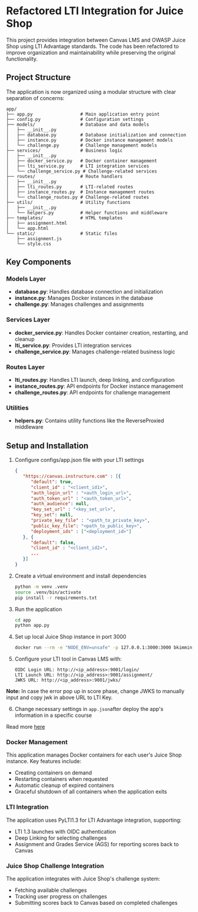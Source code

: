 # Refactored LTI Integration for Juice Shop

This project provides integration between Canvas LMS and OWASP Juice Shop using LTI Advantage standards. 
The code has been refactored to improve organization and maintainability while preserving the original functionality.

## Project Structure

The application is now organized using a modular structure with clear separation of concerns:

```
app/
├── app.py                  # Main application entry point
├── config.py               # Configuration settings
├── models/                 # Database and data models
│   ├── __init__.py
│   ├── database.py         # Database initialization and connection
│   ├── instance.py         # Docker instance management models
│   └── challenge.py        # Challenge management models
├── services/               # Business logic
│   ├── __init__.py
│   ├── docker_service.py   # Docker container management
│   ├── lti_service.py      # LTI integration services
│   └── challenge_service.py # Challenge-related services
├── routes/                 # Route handlers
│   ├── __init__.py
│   ├── lti_routes.py       # LTI-related routes
│   ├── instance_routes.py  # Instance management routes
│   └── challenge_routes.py # Challenge-related routes
├── utils/                  # Utility functions
│   ├── __init__.py
│   └── helpers.py          # Helper functions and middleware
├── templates/              # HTML templates
│   ├── assignment.html
│   └── app.html
└── static/                 # Static files
    ├── assignment.js
    └── style.css
```

## Key Components

### Models Layer

- **database.py**: Handles database connection and initialization
- **instance.py**: Manages Docker instances in the database
- **challenge.py**: Manages challenges and assignments

### Services Layer

- **docker_service.py**: Handles Docker container creation, restarting, and cleanup
- **lti_service.py**: Provides LTI integration services
- **challenge_service.py**: Manages challenge-related business logic

### Routes Layer

- **lti_routes.py**: Handles LTI launch, deep linking, and configuration
- **instance_routes.py**: API endpoints for Docker instance management
- **challenge_routes.py**: API endpoints for challenge management

### Utilities

- **helpers.py**: Contains utility functions like the ReverseProxied middleware

## Setup and Installation

1. Configure configs/app.json file with your LTI settings
   ```json
   {
      "https://canvas.instructure.com" : [{
         "default": true,
         "client_id" : "<client_id1>",
         "auth_login_url" : "<auth_login_url>",
         "auth_token_url" : "<auth_token_url>",
         "auth_audience": null,
         "key_set_url" : "<key_set_url>",
         "key_set": null,
         "private_key_file" : "<path_to_private_key>",
         "public_key_file": "<path_to_public_key>",
         "deployment_ids" : ["<deployment_id>"]
      }, {
         "default": false,
         "client_id" : "<client_id2>",
         ...
      }]
   }
   ```

2. Create a virtual environment and install dependencies
   ```bash
   python -m venv .venv
   source .venv/bin/activate
   pip install -r requirements.txt
   ```

3. Run the application
   ```bash
   cd app
   python app.py
   ```

4. Set up local Juice Shop instance in port 3000
   ```bash
   docker run --rm -e "NODE_ENV=unsafe" -p 127.0.0.1:3000:3000 bkimminich/juice-shop
   ```

5. Configure your LTI tool in Canvas LMS with:
   ```
   OIDC Login URL: http://<ip_address>:9001/login/
   LTI Launch URL: http://<ip_address>:9001/assignment/
   JWKS URL: http://<ip_address>:9001/jwks/
   ```
**Note:** In case the error pop up in score phase, change JWKS to manually input and copy jwk in above URL to LTI Key.

6. Change necessary settings in `app.json`after deploy the app's information in a specific course

Read more [here](https://github.com/dmitry-viskov/pylti1.3/wiki/Configure-Canvas-as-LTI-1.3-Platform)

### Docker Management

This application manages Docker containers for each user's Juice Shop instance. Key features include:

- Creating containers on demand
- Restarting containers when requested
- Automatic cleanup of expired containers
- Graceful shutdown of all containers when the application exits

### LTI Integration

The application uses PyLTI1.3 for LTI Advantage integration, supporting:

- LTI 1.3 launches with OIDC authentication
- Deep Linking for selecting challenges
- Assignment and Grades Service (AGS) for reporting scores back to Canvas

### Juice Shop Challenge Integration

The application integrates with Juice Shop's challenge system:

- Fetching available challenges
- Tracking user progress on challenges
- Submitting scores back to Canvas based on completed challenges